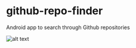 # github-repo-finder
Android app to search through Github repositories

![alt text](http://url/to/img.png)
